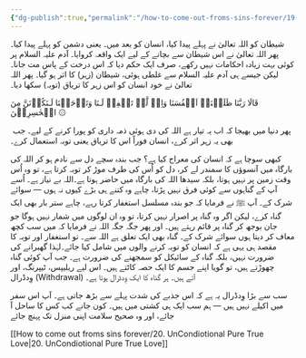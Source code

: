 ```yaml
---
{"dg-publish":true,"permalink":"/how-to-come-out-froms-sins-forever/19-sb-se-bra-zhr-awr-aus-ka-tryaq/","dgPassFrontmatter":true,"noteIcon":"","created":"2025-05-09T22:26:33.878+05:00","updated":"2025-05-09T23:34:09.312+05:00"}
---
```



شیطان کو اللہ تعالیٰ نے پہلے پیدا کیا، انسان کو بعد میں۔ یعنی دشمن کو پہلے پیدا کیا۔ پھر اللہ تعالیٰ نے اس شیطان سے بچانے کے لیے ایک واقعہ کروایا۔ آدم علیہ السلام پر کوئی بہت زیادہ احکامات نہیں رکھے، صرف ایک حکم دیا کہ اس درخت کے پاس مت جانا۔ لیکن جیسے ہی آدم علیہ السلام سے غلطی ہوئی، شیطان (زہر) کا اثر ہو گیا۔ پھر اللہ تعالیٰ نے خود انسان کو اس زہر کا تریاق (توبہ) سکھا دیا۔ 

  

قَالَا رَبَّنَا ظَلَمۡنَاۤ اَنۡفُسَنَا وَاِنۡ لَّمۡ تَغۡفِرۡ لَـنَا وَتَرۡحَمۡنَا لَـنَكُوۡنَنَّ مِنَ الۡخٰسِرِيۡنَ ۞

  

 پھر دنیا میں بھیجا کہ اب یہ تیار ہے اللہ کی دی ہوئی ذمہ داری کو پورا کرنے کے لیے۔ جب بھی یہ زہر اثر کرے، انسان فوراً اس کا تریاق یعنی توبہ استعمال کرے۔

  

کبھی سوچا ہے کہ انسان کی معراج کیا ہے؟ جب بندہ سچے دل سے نادم ہو کر اللہ کی بارگاہ میں آنسوؤں کا سمندر لے کر، دل کو اُس کی طرف موڑ کر توبہ کرتا ہے، تو وہ اُس وقت زمین پر نہیں ہوتا، بلکہ سیدھا اللہ کی بارگاہ میں حاضر ہوتا ہے۔اللہ بے نیاز ہے۔ اُسے آپ کے گناہوں سے کوئی فرق نہیں پڑتا، چاہے وہ کتنے ہی بڑے کیوں نہ ہوں — سوائے شرک کے۔ آپ ﷺ نے فرمایا کہ جو بندہ مسلسل استغفار کرتا رہے، چاہے ستر بار بھی ایک گناہ کرے، لیکن اگر وہ گناہ پر اصرار نہیں کرتا، تو وہ ان لوگوں میں شمار نہیں ہوگا جو جان بوجھ کر گناہ پر قائم رہتے ہیں۔ اور پھر جگہ جگہ اللہ نے فرمایا کہ میں سب کچھ معاف کر دیتا ہوں سوائے شرک کے۔ گناہ بھی ایک تعلق ہے اللہ سے۔ تو استغفار اور توبہ کا مقصد ہی یہی ہے کہ انسان کو توبہ کرنے والوں میں شامل کیا جائے۔لہٰذا گھبرانے کی ضرورت نہیں، بلکہ گناہ کے سائیکل کو سمجھنے کی ضرورت ہے۔ جب آپ کوئی گناہ چھوڑتے ہیں، تو گویا اپنے جسم کا ایک حصہ کاٹتے ہیں۔ اس لیے ریلیپس، ٹیپرنگ، اور وِدڈرال (Withdrawal) آتے ہیں۔ ہر گناہ کا ایک وِدڈرال ہوتا ہے۔

سب سے بڑا وِدڈرال یہ ہے کہ اس جذبے کی شدت پہلے سے بڑھ جاتی ہے۔ آپ اس سفر میں اکیلے نہیں ہیں — ہم سب ایک ہی کشتی میں ہیں۔ کون جانے کب کس کا ساحل آ جائے، اور وہ صحیح سلامت اپنی منزل تک پہنچ جائے

[[How to come out froms sins forever/20. UnCondiotional Pure True Love\|20. UnCondiotional Pure True Love]]

